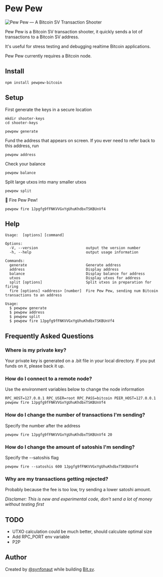 # Pew Pew

![Pew Pew — A Bitcoin SV Transaction Shooter](https://github.com/synfonaut/pewpew/raw/master/pewpew.png)

Pew Pew is a Bitcoin SV transaction shooter, it quickly sends a lot of transactions to a Bitcoin SV address.

It's useful for stress testing and debugging realtime Bitcoin applications.

Pew Pew currently requires a Bitcoin node.

## Install

    npm install pewpew-bitcoin

## Setup

First generate the keys in a secure location

    mkdir shooter-keys
    cd shooter-keys

    pewpew generate


Fund the address that appears on screen. If you ever need to refer back to this address, run

    pewpew address


Check your balance

    pewpew balance

Split large utxos into many smaller utxos

    pewpew split

🔫 Fire Pew Pew!

    pewpew fire 1Jpgfg9fFNKVVGxYgUhuKhdbxTSKBUnVf4


## Help

    Usage:  [options] [command]

    Options:
      -V, --version                      output the version number
      -h, --help                         output usage information

    Commands:
      generate                           Generate address
      address                            Display address
      balance                            Display balance for address
      utxos                              Display utxos for address
      split [options]                    Split utxos in preparation for firing
      fire [options] <address> [number]  Fire Pew Pew, sending num Bitcoin transactions to an address

    Usage:
      $ pewpew generate
      $ pewpew address
      $ pewpew split
      $ pewpew fire 1Jpgfg9fFNKVVGxYgUhuKhdbxTSKBUnVf4


## Frequently Asked Questions

### Where is my private key?

Your private key is generated on a .bit file in your local directory. If you put funds on it, please back it up.

### How do I connect to a remote node?

Use the environment variables below to change the node information

    RPC_HOST=127.0.0.1 RPC_USER=root RPC_PASS=bitcoin PEER_HOST=127.0.0.1 pewpew fire 1Jpgfg9fFNKVVGxYgUhuKhdbxTSKBUnVf4

### How do I change the number of transactions I'm sending?

Specify the number after the address

    pewpew fire 1Jpgfg9fFNKVVGxYgUhuKhdbxTSKBUnVf4 20

### How do I change the amount of satoshis I'm sending?

Specify the --satoshis flag

    pewpew fire --satoshis 600 1Jpgfg9fFNKVVGxYgUhuKhdbxTSKBUnVf4

### Why are my transactions getting rejected?

Probably because the fee is too low, try sending a lower satoshi amount.

*Disclamer: This is new and experimental code, don't send a lot of money without testing first*

## TODO

- UTXO calculation could be much better, should calculate optimal size
- Add RPC_PORT env variable
- P2P

## Author

Created by [@synfonaut](https://twitter.com/synfonaut) while building [Bit.sv](https://bit.sv).

